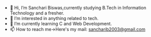 - 👋 Hi, I’m Sanchari Biswas,currently studying B.Tech in Information Technology and a fresher.
- 👀 I’m interested in anything related to tech.
- 🌱 I’m currently learning C and Web Development.
- 📫 How to reach me->Here's my mail: sancharib2003@gmail.com

<!---
sanchari-0809/sanchari-0809 is a ✨ special ✨ repository because its `README.md` (this file) appears on your GitHub profile.
You can click the Preview link to take a look at your changes.
--->
